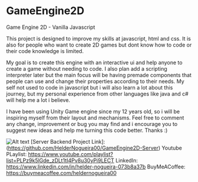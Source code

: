 # GameEngine2D
Game Engine 2D - Vanilla Javascript

This project is designed to improve my skills at javascript, html and css. It is also for
people who want to create 2D games but dont know how to code or their code knowledge is limited.

My goal is to create this engine with an interactive ui and help anyone to create a game without
needing to code. I also plan add a scripting interpreter later but the main focus will be having premade
components that people can use and change their properties according to their needs.
My self not used to code in javascript but i will also learn a lot about this journey, but my personal
experience from other languages like java and c# will help me a lot i believe.

I have been using Unity Game engine since my 12 years old, so i will be inspiring myself from their layout
and mechanisms. Feel free to comment any change, improvement or bug you may find and i encourage you to
suggest new ideas and help me turning this code better. Thanks :)

![Alt text](https://github.com/user-attachments/assets/f1af62f3-5d1c-4371-80db-cbbd2824bdfe)
[Server Backend Project Link]: (https://github.com/HelderNogueira00/GameEngine2D-Server)
Youtube PLaylist: https://www.youtube.com/playlist?list=PLPz9k5lGde_zDLt1tI4Pv8u30yPi9LECT 
LinkedIn: https://www.linkedin.com/in/helder-nogueira-073b8a37b 
BuyMeACoffee: https://buymeacoffee.com/heldernogueira00 
